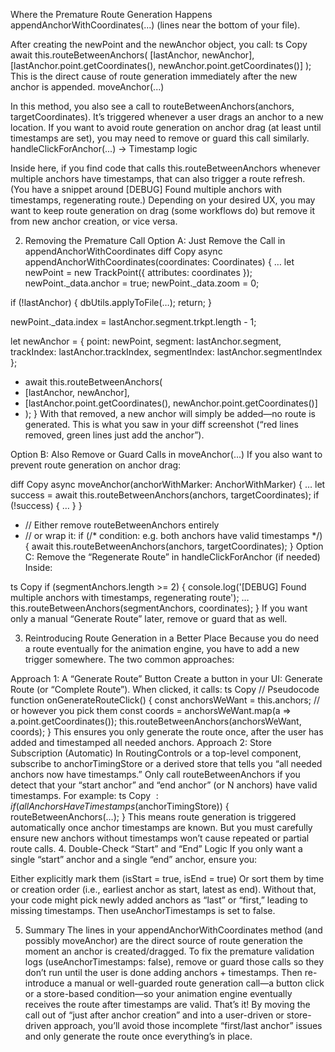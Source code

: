 Where the Premature Route Generation Happens
appendAnchorWithCoordinates(...) (lines near the bottom of your file).

After creating the newPoint and the newAnchor object, you call:
ts
Copy
await this.routeBetweenAnchors(
  [lastAnchor, newAnchor],
  [lastAnchor.point.getCoordinates(), newAnchor.point.getCoordinates()]
);
This is the direct cause of route generation immediately after the new anchor is appended.
moveAnchor(...)

In this method, you also see a call to routeBetweenAnchors(anchors, targetCoordinates).
It’s triggered whenever a user drags an anchor to a new location. If you want to avoid route generation on anchor drag (at least until timestamps are set), you may need to remove or guard this call similarly.
handleClickForAnchor(...) → Timestamp logic

Inside here, if you find code that calls this.routeBetweenAnchors whenever multiple anchors have timestamps, that can also trigger a route refresh. (You have a snippet around [DEBUG] Found multiple anchors with timestamps, regenerating route.)
Depending on your desired UX, you may want to keep route generation on drag (some workflows do) but remove it from new anchor creation, or vice versa.

2. Removing the Premature Call
Option A: Just Remove the Call in appendAnchorWithCoordinates
diff
Copy
async appendAnchorWithCoordinates(coordinates: Coordinates) {
  …
  let newPoint = new TrackPoint({ attributes: coordinates });
  newPoint._data.anchor = true;
  newPoint._data.zoom = 0;

  if (!lastAnchor) {
    dbUtils.applyToFile(…);
    return;
  }

  newPoint._data.index = lastAnchor.segment.trkpt.length - 1;

  let newAnchor = {
    point: newPoint,
    segment: lastAnchor.segment,
    trackIndex: lastAnchor.trackIndex,
    segmentIndex: lastAnchor.segmentIndex
  };

- await this.routeBetweenAnchors(
-   [lastAnchor, newAnchor],
-   [lastAnchor.point.getCoordinates(), newAnchor.point.getCoordinates()]
- );
}
With that removed, a new anchor will simply be added—no route is generated. This is what you saw in your diff screenshot (“red lines removed, green lines just add the anchor”).

Option B: Also Remove or Guard Calls in moveAnchor(...)
If you also want to prevent route generation on anchor drag:

diff
Copy
async moveAnchor(anchorWithMarker: AnchorWithMarker) {
  …
  let success = await this.routeBetweenAnchors(anchors, targetCoordinates);
  if (!success) {
    …
  }
}

- // Either remove routeBetweenAnchors entirely
- // or wrap it:
if (/* condition: e.g. both anchors have valid timestamps */) {
  await this.routeBetweenAnchors(anchors, targetCoordinates);
}
Option C: Remove the “Regenerate Route” in handleClickForAnchor (if needed)
Inside:

ts
Copy
if (segmentAnchors.length >= 2) {
  console.log('[DEBUG] Found multiple anchors with timestamps, regenerating route');
  …
  this.routeBetweenAnchors(segmentAnchors, coordinates);
}
If you want only a manual “Generate Route” later, remove or guard that as well.

3. Reintroducing Route Generation in a Better Place
Because you do need a route eventually for the animation engine, you have to add a new trigger somewhere. The two common approaches:

Approach 1: A “Generate Route” Button
Create a button in your UI: Generate Route (or “Complete Route”).
When clicked, it calls:
ts
Copy
// Pseudocode
function onGenerateRouteClick() {
  const anchorsWeWant = this.anchors; // or however you pick them
  const coords = anchorsWeWant.map(a => a.point.getCoordinates());
  this.routeBetweenAnchors(anchorsWeWant, coords);
}
This ensures you only generate the route once, after the user has added and timestamped all needed anchors.
Approach 2: Store Subscription (Automatic)
In RoutingControls or a top-level component, subscribe to anchorTimingStore or a derived store that tells you “all needed anchors now have timestamps.”
Only call routeBetweenAnchors if you detect that your “start anchor” and “end anchor” (or N anchors) have valid timestamps. For example:
ts
Copy
$: if (allAnchorsHaveTimestamps($anchorTimingStore)) {
  routeBetweenAnchors(…);
}
This means route generation is triggered automatically once anchor timestamps are known. But you must carefully ensure new anchors without timestamps won’t cause repeated or partial route calls.
4. Double-Check “Start” and “End” Logic
If you only want a single “start” anchor and a single “end” anchor, ensure you:

Either explicitly mark them (isStart = true, isEnd = true)
Or sort them by time or creation order (i.e., earliest anchor as start, latest as end).
Without that, your code might pick newly added anchors as “last” or “first,” leading to missing timestamps. Then useAnchorTimestamps is set to false.

5. Summary
The lines in your appendAnchorWithCoordinates method (and possibly moveAnchor) are the direct source of route generation the moment an anchor is created/dragged.
To fix the premature validation logs (useAnchorTimestamps: false), remove or guard those calls so they don’t run until the user is done adding anchors + timestamps.
Then re-introduce a manual or well-guarded route generation call—a button click or a store-based condition—so your animation engine eventually receives the route after timestamps are valid.
That’s it! By moving the call out of “just after anchor creation” and into a user-driven or store-driven approach, you’ll avoid those incomplete “first/last anchor” issues and only generate the route once everything’s in place.